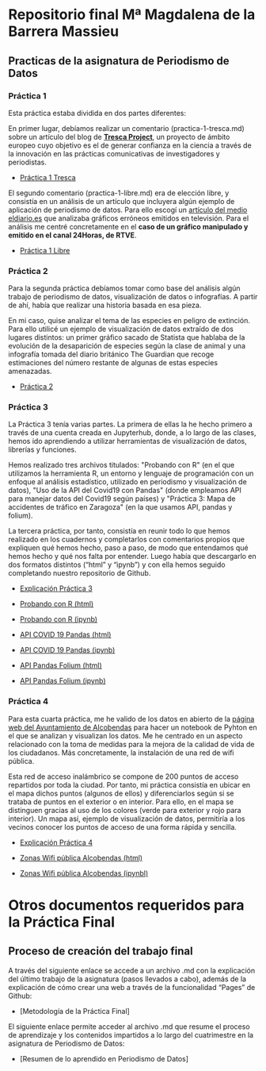 # Repositorio final Mª Magdalena de la Barrera Massieu

## Practicas de la asignatura de Periodismo de Datos

### Práctica 1

Esta práctica estaba dividida en dos partes diferentes:

En primer lugar, debíamos realizar un comentario (practica-1-tresca.md) sobre un artículo del blog de [**Tresca Project**]( https://trescaproject.eu/about/), un proyecto de ámbito europeo cuyo objetivo es el de generar confianza en la ciencia a través de la innovación en las prácticas comunicativas de investigadores y periodistas. 

- [Práctica 1 Tresca](https://github.com/Pontedatos/magdalena-delabarrera/blob/main/practica-1-tresca.md) 

El segundo comentario (practica-1-libre.md) era de elección libre, y consistía en un análisis de un artículo que incluyera algún ejemplo de aplicación de periodismo de datos. Para ello escogí un [artículo del medio eldiario.es]( https://www.eldiario.es/economia/graficos-manipulados-television_1_2554476.html)  que analizaba gráficos erróneos emitidos en televisión. Para el análisis me centré concretamente en el **caso de un gráfico manipulado y emitido en el canal 24Horas, de RTVE**.

- [Práctica 1 Libre](https://github.com/Pontedatos/magdalena-delabarrera/blob/main/practica-1-libre.md) 

### Práctica 2

Para la segunda práctica debíamos tomar como base del análisis algún trabajo de periodismo de datos, visualización de datos o infografías. A partir de ahí, había que realizar una historia basada en esa pieza. 

En mi caso, quise analizar el tema de las especies en peligro de extinción. Para ello utilicé un ejemplo de visualización de datos extraído de dos lugares distintos: un primer gráfico sacado de Statista que hablaba de la evolución de la desaparición de especies según la clase de animal y una infografía tomada del diario británico The Guardian que recoge estimaciones del número restante de algunas de estas especies amenazadas.

- [Práctica 2](https://github.com/Pontedatos/magdalena-delabarrera/blob/main/practica-2.md)  

### Práctica 3

La Práctica 3 tenía varias partes. La primera de ellas la he hecho primero a través de una cuenta creada en Jupyterhub, donde, a lo largo de las clases, hemos ido aprendiendo a utilizar herramientas de visualización de datos, librerías y funciones. 

Hemos realizado tres archivos titulados: "Probando con R" (en el que utilizamos la herramienta R, un entorno y lenguaje de programación con un enfoque al análisis estadístico, utilizado en periodismo y visualización de datos), "Uso de la API del Covid19 con Pandas" (donde empleamos API para manejar datos del Covid19 según países) y "Práctica 3: Mapa de accidentes de tráfico en Zaragoza" (en la que usamos API, pandas y folium).

La tercera práctica, por tanto, consistía en reunir todo lo que hemos realizado en los cuadernos y completarlos con comentarios propios que expliquen qué hemos hecho, paso a paso, de modo que entendamos qué hemos hecho y qué nos falta por entender. Luego había que descargarlo en dos formatos distintos (“html” y “ipynb”) y con ella hemos seguido completando nuestro repositorio de Github.

- [Explicación Práctica 3](https://github.com/Pontedatos/magdalena-delabarrera/blob/main/practica-3.md) 

- [Probando con R (html)](https://github.com/Pontedatos/magdalena-delabarrera/blob/main/probando-con-r.html) 

- [Probando con R (ipynb)](https://github.com/Pontedatos/magdalena-delabarrera/blob/main/probando-con-r.ipynb) 

- [API COVID 19 Pandas (html)](https://github.com/Pontedatos/magdalena-delabarrera/blob/main/python-api-covid19-pandas.html) 

- [API COVID 19 Pandas (ipynb)](https://github.com/Pontedatos/magdalena-delabarrera/blob/main/python-api-covid19-pandas.ipynb) 

- [API Pandas Folium (html)](https://github.com/Pontedatos/magdalena-delabarrera/blob/main/api-pandas-folium.html) 

- [API Pandas Folium (ipynb)](https://github.com/Pontedatos/magdalena-delabarrera/blob/main/api-pandas-folium.ipynb) 


### Práctica 4

Para esta cuarta práctica, me he valido de los datos en abierto de la [página web del Ayuntamiento de Alcobendas](https://www.alcobendas.org/es/ayuntamiento) para hacer un notebook de Pyhton en el que se analizan y visualizan los datos. Me he centrado en un aspecto relacionado con la toma de medidas para la mejora de la calidad de vida de los ciudadanos. Más concretamente, la instalación de una red de wifi pública. 

Esta red de acceso inalámbrico se compone de 200 puntos de acceso repartidos por toda la ciudad. Por tanto, mi práctica consistía en ubicar en el mapa dichos puntos (algunos de ellos) y diferenciarlos según si se trataba de puntos en el exterior o en interior. Para ello, en el mapa se distinguen gracias al uso de los colores (verde para exterior y rojo para interior). Un mapa así, ejemplo de visualización de datos, permitiría a los vecinos conocer los puntos de acceso de una forma rápida y sencilla.

- [Explicación Práctica 4](https://github.com/Pontedatos/magdalena-delabarrera/blob/main/practica-4.md) 

- [Zonas Wifi pública Alcobendas (html)](https://github.com/Pontedatos/magdalena-delabarrera/blob/main/practica-4.csv.html) 

- [Zonas Wifi pública Alcobendas (ipynbl)](https://github.com/Pontedatos/magdalena-delabarrera/blob/main/practica-4.csv.ipynb) 


# Otros documentos requeridos para la Práctica Final

## Proceso de creación del trabajo final

A través del siguiente enlace se accede a un archivo .md con la explicación del último trabajo de la asignatura (pasos llevados a cabo), además de la explicación de cómo crear una web a través de la funcionalidad “Pages” de Github:

- [Metodología de la Práctica Final]

El siguiente enlace permite acceder al archivo .md que resume el proceso de aprendizaje y los contenidos impartidos a lo largo del cuatrimestre en la asignatura de Periodismo de Datos:

- [Resumen de lo aprendido en Periodismo de Datos]


